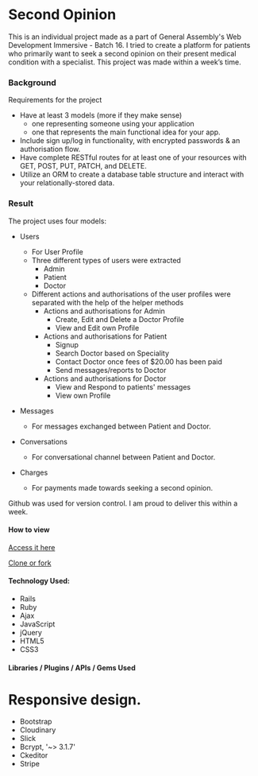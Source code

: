 # Second Opinion

This is an individual project made as a part of General Assembly's Web Development Immersive - Batch 16.
I tried to create a platform for patients who primarily want to seek a second opinion on their present medical condition with a specialist.
This project was made within a week’s time.

### Background

Requirements for the project
* Have at least 3 models (more if they make sense)
  * one representing someone using your application
  * one that represents the main functional idea for your app.
* Include sign up/log in functionality, with encrypted passwords & an authorisation flow.
* Have complete RESTful routes for at least one of your resources with GET, POST, PUT, PATCH, and DELETE.
* Utilize an ORM to create a database table structure and interact with your relationally-stored data.

### Result

The project uses four models:

* Users
  * For User Profile
  * Three different types of users were extracted
    * Admin
    * Patient
    * Doctor
  * Different actions and authorisations of the user profiles were separated with the help of the helper methods
    * Actions and authorisations for Admin
      * Create, Edit and Delete a Doctor Profile
      * View and Edit own Profile
    * Actions and authorisations for Patient
      * Signup
      * Search Doctor based on Speciality
      * Contact Doctor once fees of $20.00 has been paid
      * Send messages/reports to Doctor
    * Actions and authorisations for Doctor
      * View and Respond to patients' messages
      * View own Profile

* Messages
  * For messages exchanged between Patient and Doctor.


* Conversations
  * For conversational channel between Patient and Doctor.


* Charges
  * For payments made towards seeking a second opinion.

Github was used for version control. I am proud to deliver this within a week.


#### How to view

[Access it here](https://seeksecondopinion.herokuapp.com/)

[Clone or fork](https://github.com/Arpanbhalla/seekSecondOpinion)

#### Technology Used:

* Rails
* Ruby
* Ajax
* JavaScript
* jQuery
* HTML5
* CSS3

#### Libraries / Plugins / APIs / Gems Used


Responsive design.
=======
* Bootstrap
* Cloudinary
* Slick
* Bcrypt, '~> 3.1.7'
* Ckeditor
* Stripe
